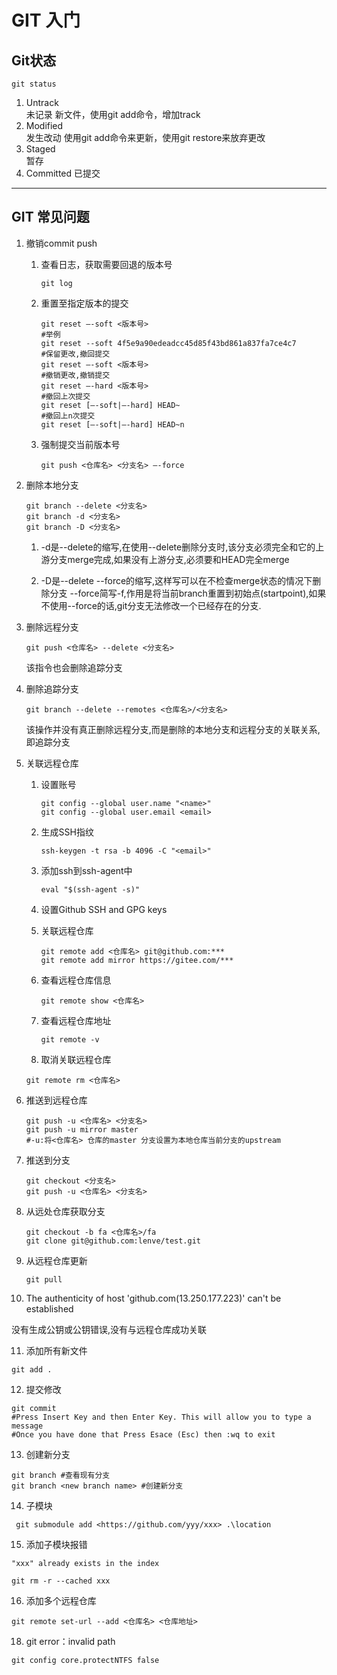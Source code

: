 # GIT 入门

## Git状态

```shell
git status
```

1. Untrack  
未记录 新文件，使用git add命令，增加track  
2. Modified  
发生改动 使用git add命令来更新，使用git restore来放弃更改  
3. Staged  
暂存
4. Committed
 已提交

------

## GIT 常见问题

1. 撤销commit push
   1. 查看日志，获取需要回退的版本号  

      ```shell
      git log
      ```

   2. 重置至指定版本的提交  

      ```shell
      git reset –-soft <版本号>
      #举例
      git reset --soft 4f5e9a90edeadcc45d85f43bd861a837fa7ce4c7
      #保留更改,撤回提交
      git reset –-soft <版本号>
      #撤销更改,撤销提交
      git reset –-hard <版本号>
      #撤回上次提交
      git reset [–-soft|–-hard] HEAD~
      #撤回上n次提交
      git reset [–-soft|–-hard] HEAD~n
      ```

   3. 强制提交当前版本号

      ```shell
      git push <仓库名> <分支名> –-force
      ```

2. 删除本地分支

   ```shell
   git branch --delete <分支名>
   git branch -d <分支名>
   git branch -D <分支名>
   ```

   1. -d是--delete的缩写,在使用--delete删除分支时,该分支必须完全和它的上游分支merge完成,如果没有上游分支,必须要和HEAD完全merge

   2. -D是--delete --force的缩写,这样写可以在不检查merge状态的情况下删除分支 --force简写-f,作用是将当前branch重置到初始点(startpoint),如果不使用--force的话,git分支无法修改一个已经存在的分支.

3. 删除远程分支

   ```shell
   git push <仓库名> --delete <分支名>
   ```

   该指令也会删除追踪分支

4. 删除追踪分支

   ```shell
   git branch --delete --remotes <仓库名>/<分支名>
   ```

   该操作并没有真正删除远程分支,而是删除的本地分支和远程分支的关联关系,即追踪分支

5. 关联远程仓库

   1. 设置账号

      ```shell
      git config --global user.name "<name>"
      git config --global user.email <email>
      ```

   2. 生成SSH指纹

      ```shell
      ssh-keygen -t rsa -b 4096 -C "<email>"
      ```

   3. 添加ssh到ssh-agent中

      ```shell
      eval "$(ssh-agent -s)"
      ```

   4. 设置Github SSH and GPG keys

   5. 关联远程仓库

      ```shell
      git remote add <仓库名> git@github.com:***
      git remote add mirror https://gitee.com/***
      ```

   6. 查看远程仓库信息

      ```shell
      git remote show <仓库名>
      ```

   7. 查看远程仓库地址

      ```shell
      git remote -v
      ```

   8. 取消关联远程仓库

    ```shell
    git remote rm <仓库名>
    ```

6. 推送到远程仓库

   ```shell
   git push -u <仓库名> <分支名>
   git push -u mirror master
   #-u:将<仓库名> 仓库的master 分支设置为本地仓库当前分支的upstream
   ```

7. 推送到分支

   ```shell
   git checkout <分支名>
   git push -u <仓库名> <分支名>
   ```

8. 从远处仓库获取分支

   ```shell
   git checkout -b fa <仓库名>/fa
   git clone git@github.com:lenve/test.git
   ```

9. 从远程仓库更新

   ```shell
   git pull
   ```

10. The authenticity of host 'github.com(13.250.177.223)' can't be established

   没有生成公钥或公钥错误,没有与远程仓库成功关联

11. 添加所有新文件

   ```shell
   git add .
   ```

12. 提交修改

   ```shell
   git commit
   #Press Insert Key and then Enter Key. This will allow you to type a message
   #Once you have done that Press Esace (Esc) then :wq to exit
   ```

13. 创建新分支

   ```shell
   git branch #查看现有分支
   git branch <new branch name> #创建新分支    
   ```

14. 子模块

  ```shell
   git submodule add <https://github.com/yyy/xxx> .\location
   ```

15. 添加子模块报错

   ```shell
   "xxx" already exists in the index
   ```

   ```shell
   git rm -r --cached xxx
   ```

16.  添加多个远程仓库

   ```shell
   git remote set-url --add <仓库名> <仓库地址>
   ```

18. git error：invalid path

   ```shell
   git config core.protectNTFS false
   ```